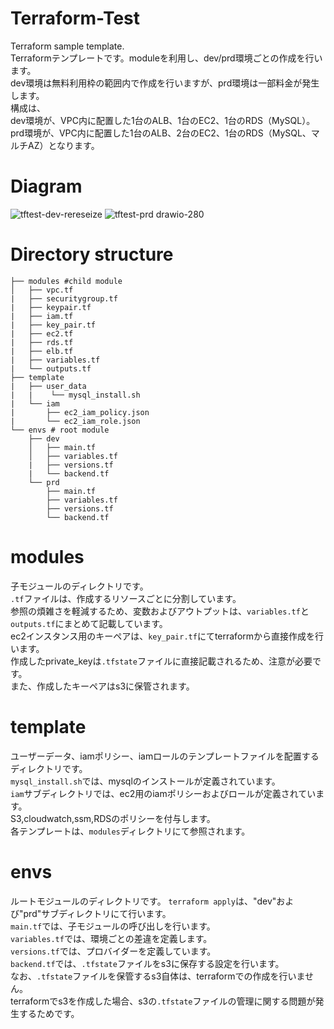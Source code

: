 # Terraform-Test
Terraform sample template.  
Terraformテンプレートです。moduleを利用し、dev/prd環境ごとの作成を行います。  
dev環境は無料利用枠の範囲内で作成を行いますが、prd環境は一部料金が発生します。  
構成は、  
dev環境が、VPC内に配置した1台のALB、1台のEC2、1台のRDS（MySQL）。  
prd環境が、VPC内に配置した1台のALB、2台のEC2、1台のRDS（MySQL、マルチAZ）となります。
# Diagram
![tftest-dev-rereseize](https://user-images.githubusercontent.com/91016271/154847962-c7b62707-2689-4290-8ba9-8c6c721ae445.png)
![tftest-prd drawio-280](https://user-images.githubusercontent.com/91016271/154848117-587eea57-c44c-496f-b6f7-d4ab3223eefc.png)

# Directory structure

```
├── modules #child module
│   ├── vpc.tf
|   ├── securitygroup.tf
|   ├── keypair.tf 
|   ├── iam.tf
|   ├── key_pair.tf
|   ├── ec2.tf
|   ├── rds.tf
|   ├── elb.tf
|   ├── variables.tf
|   └── outputs.tf 
├── template 
|   ├── user_data
|   |    └── mysql_install.sh
|   └── iam
|       ├── ec2_iam_policy.json
|       └── ec2_iam_role.json
└── envs # root module
    ├── dev
    │   ├── main.tf
    │   ├── variables.tf
    |   ├── versions.tf
    |   └── backend.tf
    └── prd
        ├── main.tf
        ├── variables.tf
        ├── versions.tf
        └── backend.tf   
```

# modules
子モジュールのディレクトリです。   
`.tf`ファイルは、作成するリソースごとに分割しています。  
参照の煩雑さを軽減するため、変数およびアウトプットは、`variables.tf`と`outputs.tf`にまとめて記載しています。  
ec2インスタンス用のキーペアは、`key_pair.tf`にてterraformから直接作成を行います。  
作成したprivate_keyは`.tfstate`ファイルに直接記載されるため、注意が必要です。  
また、作成したキーペアはs3に保管されます。

# template
ユーザーデータ、iamポリシー、iamロールのテンプレートファイルを配置するディレクトリです。  
`mysql_install.sh`では、mysqlのインストールが定義されています。  
`iam`サブディレクトリでは、ec2用のiamポリシーおよびロールが定義されています。  
S3,cloudwatch,ssm,RDSのポリシーを付与します。  
各テンプレートは、`modules`ディレクトリにて参照されます。

# envs
ルートモジュールのディレクトリです。
`terraform apply`は、"dev"および"prd"サブディレクトリにて行います。  
`main.tf`では、子モジュールの呼び出しを行います。  
`variables.tf`では、環境ごとの差違を定義します。  
`versions.tf`では、プロバイダーを定義しています。  
`backend.tf`では、`.tfstate`ファイルをs3に保存する設定を行います。  
なお、`.tfstate`ファイルを保管するs3自体は、terraformでの作成を行いません。  
terraformでs3を作成した場合、s3の`.tfstate`ファイルの管理に関する問題が発生するためです。
